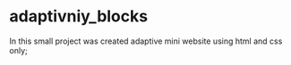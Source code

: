 # adaptivniy_blocks

In this small project was created adaptive mini website using  html and  css only;
